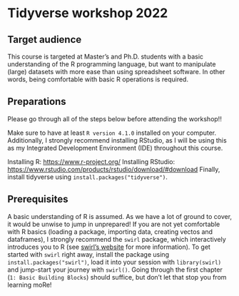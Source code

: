 # Tidyverse workshop 2022

## Target audience
This course is targeted at Master’s and Ph.D. students with a basic understanding of the R programming language, but want to manipulate (large) datasets with more ease than using spreadsheet software. In other words, being comfortable with basic R operations is required.

## Preparations
Please go through all of the steps below before attending the workshop!!

Make sure to have at least `R version 4.1.0` installed on your computer. Additionally, I strongly recommend installing RStudio, as I will be using this as my Integrated Development Environment (IDE) throughout this course.

Installing R: https://www.r-project.org/
Installing RStudio: https://www.rstudio.com/products/rstudio/download/#download
Finally, install tidyverse using `install.packages("tidyverse")`.

## Prerequisites
A basic understanding of R is assumed. As we have a lot of ground to cover, it would be unwise to jump in unprepared! If you are not yet comfortable with R basics (loading a package, importing data, creating vectos and dataframes), I strongly recommend the `swirl` package, which interactively introduces you to R (see [swirl’s website](https://swirlstats.com/students.html) for more information). To get started with `swirl` right away, install the package using `install.packages("swirl")`, load it into your session with `library(swirl)` and jump-start your journey with `swirl()`. Going through the first chapter (`1: Basic Building Blocks`) should suffice, but don’t let that stop you from learning moRe!


